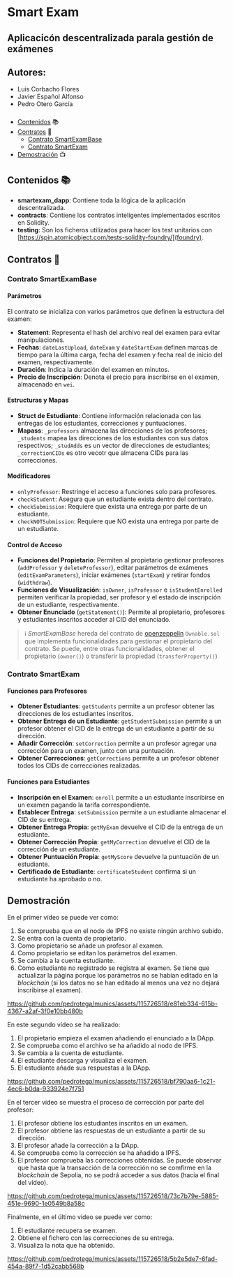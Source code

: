 # Smart Exam
## Aplicacicón descentralizada parala gestión de exámenes

## Autores:
* Luis Corbacho Flores
* Javier Español Alfonso
* Pedro Otero García

###
- [Contenidos](#id0) 📚
- [Contratos](#id1) 📜
    - [Contrato SmartExamBase](#id1_1)
    - [Contrato SmartExam](#id1_2)
- [Demostración](#id2) 📺
###

<div id="id0" />

## Contenidos 📚
- **smartexam_dapp**: Contiene toda la lógica de la aplicación descentralizada.
- **contracts**: Contiene los contratos inteligentes implementados escritos en Solidity.
- **testing**: Son los ficheros utilizados para hacer los test unitarios con [https://spin.atomicobject.com/tests-solidity-foundry/](foundry).

<div id="id1" />

## Contratos 📜

<div id="id1_1" />

### Contrato SmartExamBase

#### Parámetros

El contrato se inicializa con varios parámetros que definen la estructura del examen:
- **Statement**: Representa el hash del archivo real del examen para evitar manipulaciones.
- **Fechas**: `dateLastUpload`, `dateExam` y `dateStartExam` definen marcas de tiempo para la última carga, fecha del examen y fecha real de inicio del examen, respectivamente.
- **Duración**: Indica la duración del examen en minutos.
- **Precio de Inscripción**: Denota el precio para inscribirse en el examen, almacenado en `wei`.

#### Estructuras y Mapas

- **Struct de Estudiante**: Contiene información relacionada con las entregas de los estudiantes, correcciones y puntuaciones.
- **Mapass**: `_professors` almacena las direcciones de los profesores; `_students` mapea las direcciones de los estudiantes con sus datos respectivos; `_studAdds` es un vector de direcciones de estudiantes; `_correctionCIDs` es otro vecotr que almacena CIDs para las correcciones.

#### Modificadores

- `onlyProfessor`: Restringe el acceso a funciones solo para profesores.
- `checkStudent`: Asegura que un estudiante exista dentro del contrato.
- `checkSubmission`: Requiere que exista una entrega por parte de un estudiante.
- `checkNOTSubmission`: Requiere que NO exista una entrega por parte de un estudiante.

#### Control de Acceso

- **Funciones del Propietario**: Permiten al propietario gestionar profesores (`addProfessor` y `deleteProfessor`), editar parámetros de exámenes (`editExamParameters`), iniciar exámenes (`startExam`) y retirar fondos (`widthdraw`).
- **Funciones de Visualización**: `isOwner`, `isProfessor` e `isStudentEnrolled` permiten verificar la propiedad, ser profesor y el estado de inscripción de un estudiante, respectivamente.
- **Obtener Enunciado** (`getStatement()`): Permite al propietario, profesores y estudiantes inscritos acceder al CID del enunciado.

> ℹ️ _SmartExamBase_ hereda del contrato de [openzeppelin](https://www.openzeppelin.com/) `Ownable.sol` que implementa funcionalidades para gestionar el propietario del contrato. Se puede, entre otras funcionalidades, obtener el propietario (`owner()`) o transferir la propiedad (`transferProperty()`)

<div id="id1_2" />

### Contrato SmartExam


#### Funciones para Profesores

- **Obtener Estudiantes**: `getStudents` permite a un profesor obtener las direcciones de los estudiantes inscritos.
- **Obtener Entrega de un Estudiante**: `getStudentSubmission` permite a un profesor obtener el CID de la entrega de un estudiante a partir de su dirección.
- **Añadir Corrección**: `setCorrection` permite a un profesor agregar una corrección para un examen, junto con una puntuación.
- **Obtener Correcciones**: `getCorrections` permite a un profesor obtener todos los CIDs de correcciones realizadas.

#### Funciones para Estudiantes

- **Inscripción en el Examen**: `enroll` permite a un estudiante inscribirse en un examen pagando la tarifa correspondiente.
- **Establecer Entrega**: `setSubmission` permite a un estudiante almacenar el CID de su entrega.
- **Obtener Entrega Propia**: `getMyExam` devuelve el CID de la entrega de un estudiante.
- **Obtener Corrección Propia**: `getMyCorrection` devuelve el CID de la corrección de un estudiante.
- **Obtener Puntuación Propia**: `getMyScore` devuelve la puntuación de un estudiante.
- **Certificado de Estudiante**: `certificateStudent` confirma si un estudiante ha aprobado o no.

<div id="id2" />

## Demostración

En el primer vídeo se puede ver como:

1. Se comprueba que en el nodo de IPFS no existe ningún archivo subido.
2. Se entra con la cuenta de propietario.
3. Como propietario se añade un profesor al examen.
4. Como propietario se editan los parámetros del examen.
5. Se cambia a la cuenta estudiante.
6. Como estudiante no registrado se registra al examen. Se tiene que actualizar la página porque los parámetros no se habían editado en la _blockchain_ (si los datos no se han editado al menos una vez no dejará inscribirse al examen).

https://github.com/pedrotega/munics/assets/115726518/e81eb334-615b-4367-a2af-3f0e10bb480b

En este segundo vídeo se ha realizado:

1. El propietario empieza el examen añadiendo el enunciado a la DApp.
2. Se comprueba como el archivo se ha añadido al nodo de IPFS.
3. Se cambia a la cuenta de estudiante.
4. El estudiante descarga y visualiza el examen.
5. El estudiante añade sus respuestas a la DApp.

https://github.com/pedrotega/munics/assets/115726518/bf790aa6-1c21-4ec6-b0da-933924e7f751

En el tercer vídeo se muestra el proceso de corrección por parte del profesor:

1. El profesor obtiene los estudiantes inscritos en un examen.
2. El profesor obtiene las respuestas de un estudiante a partir de su dirección.
3. El profesor añade la corrección a la DApp.
4. Se comprueba como la corrección se ha añadido a IPFS.
5. El profesor comprueba las correcciones obtenidas. Se puede observar que hasta que la transacción de la corrección no se comfirme en la _blockchain_ de Sepolia, no se podrá acceder a sus datos (hacia el final del vídeo).

https://github.com/pedrotega/munics/assets/115726518/73c7b79e-5885-451e-9690-1e0549b8a58c

Finalmente, en el último vídeo se puede ver como:

1. El estudiante recupera se examen.
2. Obtiene el fichero con las correcciones de su entrega.
3. Visualiza la nota que ha obtenido.

https://github.com/pedrotega/munics/assets/115726518/5b2e5de7-6fad-454a-89f7-1d52cabb568b

